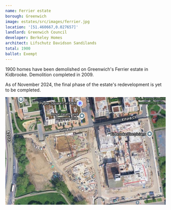 ```yaml
---
name: Ferrier estate 
borough: Greenwich
image: estates/src/images/ferrier.jpg
location: '[51.460667,0.027657]'
landlord: Greenwich Council
developer: Berkeley Homes
architect: Lifschutz Davidson Sandilands
total: 1900
ballot: Exempt
---
```

1900 homes have been demolished on Greenwich's Ferrier estate in Kidbrooke.
Demolition completed in 2009.

As of November 2024, the final phase of the estate's redevelopment is yet to be completed.

![final phase of ferrier estate](../estates/src/images/ferrierfinal.png)